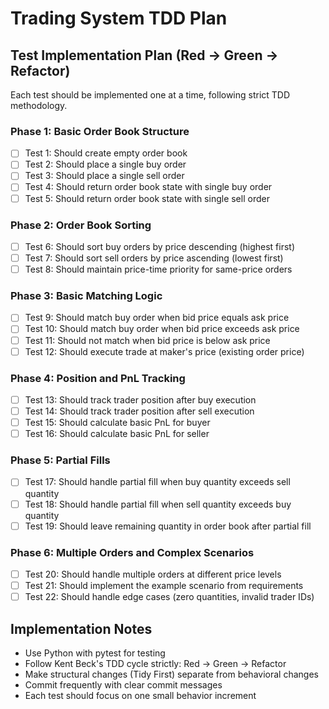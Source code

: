 # Trading System TDD Plan

## Test Implementation Plan (Red → Green → Refactor)

Each test should be implemented one at a time, following strict TDD methodology.

### Phase 1: Basic Order Book Structure
- [ ] Test 1: Should create empty order book
- [ ] Test 2: Should place a single buy order
- [ ] Test 3: Should place a single sell order
- [ ] Test 4: Should return order book state with single buy order
- [ ] Test 5: Should return order book state with single sell order

### Phase 2: Order Book Sorting
- [ ] Test 6: Should sort buy orders by price descending (highest first)
- [ ] Test 7: Should sort sell orders by price ascending (lowest first)
- [ ] Test 8: Should maintain price-time priority for same-price orders

### Phase 3: Basic Matching Logic
- [ ] Test 9: Should match buy order when bid price equals ask price
- [ ] Test 10: Should match buy order when bid price exceeds ask price
- [ ] Test 11: Should not match when bid price is below ask price
- [ ] Test 12: Should execute trade at maker's price (existing order price)

### Phase 4: Position and PnL Tracking
- [ ] Test 13: Should track trader position after buy execution
- [ ] Test 14: Should track trader position after sell execution
- [ ] Test 15: Should calculate basic PnL for buyer
- [ ] Test 16: Should calculate basic PnL for seller

### Phase 5: Partial Fills
- [ ] Test 17: Should handle partial fill when buy quantity exceeds sell quantity
- [ ] Test 18: Should handle partial fill when sell quantity exceeds buy quantity
- [ ] Test 19: Should leave remaining quantity in order book after partial fill

### Phase 6: Multiple Orders and Complex Scenarios
- [ ] Test 20: Should handle multiple orders at different price levels
- [ ] Test 21: Should implement the example scenario from requirements
- [ ] Test 22: Should handle edge cases (zero quantities, invalid trader IDs)

## Implementation Notes
- Use Python with pytest for testing
- Follow Kent Beck's TDD cycle strictly: Red → Green → Refactor
- Make structural changes (Tidy First) separate from behavioral changes
- Commit frequently with clear commit messages
- Each test should focus on one small behavior increment